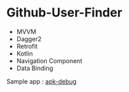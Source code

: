 # Github-User-Finder
- MVVM
- Dagger2
- Retrofit
- Kotlin
- Navigation Component
- Data Binding

Sample app : [apk-debug](https://github.com/choiruru/Github-User-Finder/blob/master/app-debug.apk)
